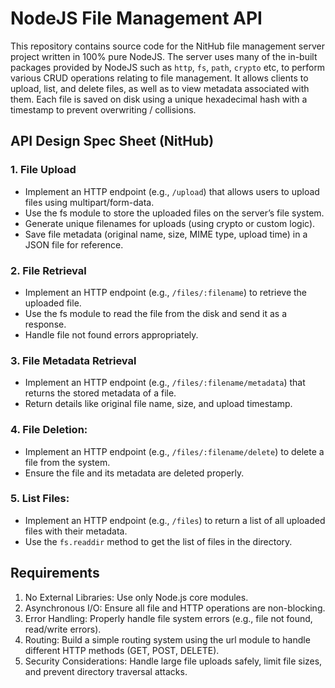 # NodeJS File Management API

This repository contains source code for the NitHub file management server project written in 100% pure NodeJS. The server uses many of the in-built packages provided by NodeJS such as `http`, `fs`, `path`, `crypto` etc, to perform various CRUD operations relating to file management. It allows clients to upload, list, and delete files, as well as to view metadata associated with them. Each file is saved on disk using a unique hexadecimal hash with a timestamp to prevent overwriting / collisions.

## API Design Spec Sheet (NitHub)

### 1. File Upload
  - Implement an HTTP endpoint (e.g., `/upload`) that allows users to upload files using multipart/form-data.
  - Use the fs module to store the uploaded files on the server’s file system.
  - Generate unique filenames for uploads (using crypto or custom logic).
  - Save file metadata (original name, size, MIME type, upload time) in a JSON file for reference.
    
### 2. File Retrieval
  - Implement an HTTP endpoint (e.g., `/files/:filename`) to retrieve the uploaded file.
  - Use the fs module to read the file from the disk and send it as a response.
  - Handle file not found errors appropriately.

### 3. File Metadata Retrieval
  - Implement an HTTP endpoint (e.g., `/files/:filename/metadata`) that returns the stored metadata of a file.
  - Return details like original file name, size, and upload timestamp.

### 4. File Deletion:
  - Implement an HTTP endpoint (e.g., `/files/:filename/delete`) to delete a file from the system.
  - Ensure the file and its metadata are deleted properly.

### 5. List Files:
  - Implement an HTTP endpoint (e.g., `/files`) to return a list of all uploaded files with their metadata.
  - Use the `fs.readdir` method to get the list of files in the directory.

## Requirements

1. No External Libraries: Use only Node.js core modules.
2. Asynchronous I/O: Ensure all file and HTTP operations are non-blocking.
3. Error Handling: Properly handle file system errors (e.g., file not found, read/write errors).
4. Routing: Build a simple routing system using the url module to handle different HTTP methods (GET, POST, DELETE).
5. Security Considerations: Handle large file uploads safely, limit file sizes, and prevent directory traversal attacks.
